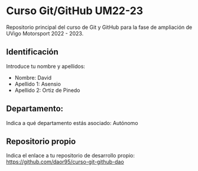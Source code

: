 # Curso Git/GitHub UM22-23

Repositorio principal del curso de Git y GitHub para la fase de ampliación de UVigo Motorsport 2022 - 2023.

## Identificación

Introduce tu nombre y apellidos:

* Nombre: David
* Apellido 1: Asensio
* Apellido 2: Ortiz de Pinedo

## Departamento:

Indica a qué departamento estás asociado: Autónomo

## Repositorio propio

Indica el enlace a tu repositorio de desarrollo propio: https://github.com/daor95/curso-git-github-dao
